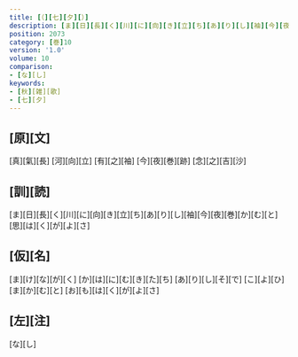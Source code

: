 ```yaml
---
title: [（][七][夕][）]
description: [ま][日][長][く][川][に][向][き][立][ち][あ][り][し][袖][今][夜][巻][か][む][と][思][は][く][が][よ][さ]
position: 2073
category: [巻]10
version: '1.0'
volume: 10
comparison:
- [な][し]
keywords:
- [秋][雑][歌]
- [七][夕]
---
```


## [原][文]

[真][氣][長] [河][向][立] [有][之][袖] [今][夜][巻][跡] [念][之][吉][沙]

## [訓][読]

[ま][日][長][く][川][に][向][き][立][ち][あ][り][し][袖][今][夜][巻][か][む][と][思][は][く][が][よ][さ]

## [仮][名]

[ま][け][な][が][く] [か][は][に][む][き][た][ち] [あ][り][し][そ][で] [こ][よ][ひ][ま][か][む][と] [お][も][は][く][が][よ][さ]

## [左][注]

[な][し]
